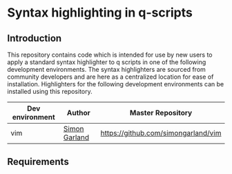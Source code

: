 # Syntax highlighting in q-scripts

## Introduction

This repository contains code which is intended for use by new users to apply a standard syntax highlighter to q scripts in one of the following development environments. The syntax highlighters are sourced from community developers and are here as a centralized location for ease of installation. Highlighters for the following development environments can be installed using this repository.

| Dev environment | Author | Master Repository |
| --------------- | ------ | ----------------- |
| vim             | [Simon Garland](https://github.com/simongarland/) | https://github.com/simongarland/vim                   |

## Requirements

